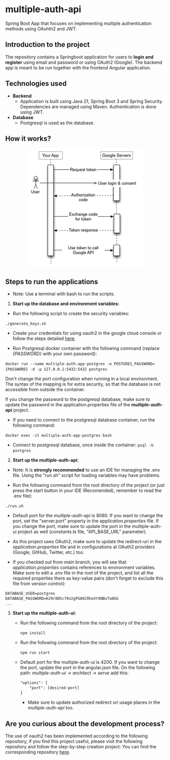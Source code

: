 # multiple-auth-api
Spring Boot App that focuses on implementing multiple authentication methods using OAuhth2 and JWT.

## Introduction to the project
The repository contains a Springboot application for users to **login and register** using email and password or using OAuth2 (Google).
The backend app is meant to be run together with the frontend Angular application.

## Technologies used
- **Backend**
    - Application is built using Java 21, Spring Boot 3 and Spring Security. Dependencies are managed using Maven. Authentication is done using JWT.
- **Database**
    - Postgresql is used as the database.


## How it works? 

<div align="center" >
  <img src="authorization-code.png" alt="google oauth2">
</div>


## Steps to run the applications
 - Note: Use a terminal with bash to run the scripts.

1. **Start up the database and environment variables:**
 - Run the following script to create the security variables:
 
 `./generate_keys.sh`

 - Create your credentials for using oauth2 in the google cloud console or follow the steps detailed [here](https://blog.devgenius.io/part-3-implementing-authentication-with-spring-boot-security-6-oauth2-and-angular-17-via-8716646ed062).

 - Run Postgresql docker container with the following command (replace _{PASSWORD}_ with your own password):

 `docker run --name multiple-auth-app-postgres -e POSTGRES_PASSWORD={PASSWORD} -d -p 127.0.0.1:5432:5432 postgres`

 Don't change the port configuration when running in a local environment. The syntax of the mapping is for extra security, so that the database is not accessible from outside the container.

 If you change the password to the postgresql database, make sure to update the password in the application.properties file of the **_multiple-auth-api_** project.
 - If you need to connect to the postgresql database container, run the following command:

 `docker exec -it multiple-auth-app-postgres bash`
 - Connect to postgresql database, once inside the container:
 `psql -U postgres`

2. **Start up the multiple-auth-api:**
 - Note: It is **strongly recommended** to use an IDE for managing the .env file. Using the "run.sh" script for loading variables may have problems.

 - Run the following command from the root directory of the project (or just press the start button in your IDE (Recomended), remember to read the .env file):

 `./run.sh`

 - Default port for the _multiple-auth-api_ is 8080. If you want to change the port, set the "server.port" property in the _application.properties_ file. If you change the port, make sure to update the port in the multiple-auth-ui project as well (_constants.ts_ file, "API_BASE_URL" parameter).

 - As this project uses OAuth2, make sure to update the redirect-uri in the _application.properties_ file and in configurations at OAuth2 providers (Google, GitHub, Twitter, etc.) too.
 - If you checked out from _main_ branch, you will see that _application.properties_ contains references to environment variables. Make sure to edit a _.env_ file in the root of the project, and list all the required properties there as key-value pairs (don't forget to exclude this file from version control):
 ```
 DATABASE_USER=postgres
 DATABASE_PASSWORD=K29r8Dhc79n2gPG86CRhoVt9NBxTa0Gk
 ...
 ```
3. **Start up the multiple-auth-ui:**
    - Run the following command from the root directory of the project:

      `npm install`
    - Run the following command from the root directory of the project:

      `npm run start`
    - Default port for the multiple-auth-ui is 4200. If you want to change the port, update the port in the angular.json file. On the following path: _multiple-auth-ui -> architect -> serve_ add this:
        ```
        "options": {
            "port": [desired-port]
        }
        ```
        - Make sure to update authorized redirect uri usage places in the _multiple-auth-api_ too.

## Are you curious about the development process? 
The use of oauth2 has been implemented according to the following repository, if you find this project useful, please visit the following repository and follow the step-by-step creation project:
You can find the corresponding repository [here](https://github.com/anitalakhadze/multiple-auth-ui).
